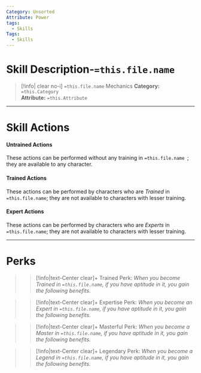 ```yaml
---
Category: Unsorted
Attribute: Power
tags:
  - Skills
Tags:
  - Skills
---
```

# Skill Description-`=this.file.name`

>[!info| clear no-i] `=this.file.name` Mechanics
>**Category:** `=this.Category`   
>**Attribute:** `=this.Attribute`
---
# Skill Actions
#### Untrained Actions
These actions can be performed without any training in `=this.file.name `; they are available to any character. 
#### Trained Actions
These actions can be performed by characters who are *Trained* in `=this.file.name`; they are not available to characters with lesser training.
#### Expert Actions
These actions can be performed by characters who are *Experts* in `=this.file.name`; they are not available to characters with lesser training.
- - -
# Perks
>> [!info|text-Center clear]+ Trained Perk: 
>> *When you become Trained in `=this.file.name`, if you have aptitude in it, you gain the following benefits.*
>> 

>> [!info|text-Center clear]+ Expertise Perk: 
>> *When you become an Expert in `=this.file.name`, if you have aptitude in it, you gain the following benefits.*
>> 

>> [!info|text-Center clear]+ Masterful Perk: 
>> *When you become a Master in `=this.file.name`, if you have aptitude in it, you gain the following benefits.*
>> 

>> [!info|text-Center clear]+ Legendary Perk: 
>> *When you become a Legend in `=this.file.name`, if you have aptitude in it, you gain the following benefits.*
>> 